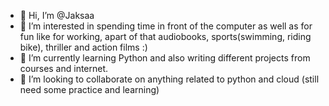 - 👋 Hi, I’m @Jaksaa
- 👀 I’m interested in spending time in front of the computer as well as for fun like for working, apart of that audiobooks, sports(swimming, riding bike), thriller and action films :)
- 🌱 I’m currently learning Python and also writing different projects from courses and internet.
- 💞️ I’m looking to collaborate on anything related to python and cloud (still need some practice and learning)

<!---
Jaksaa/Jaksaa is a ✨ special ✨ repository because its `README.md` (this file) appears on your GitHub profile.
You can click the Preview link to take a look at your changes.
--->
